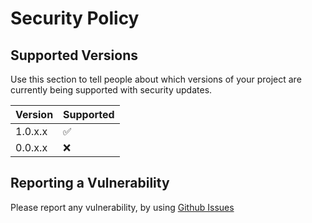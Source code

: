 # Security Policy

## Supported Versions

Use this section to tell people about which versions of your project are
currently being supported with security updates.

| Version | Supported          |
|---------| ------------------ |
| 1.0.x.x | :white_check_mark: |
| 0.0.x.x | :x:                |

## Reporting a Vulnerability

Please report any vulnerability, by using [Github Issues](https://github.com/Fazanwolf/Skaldi/issues)